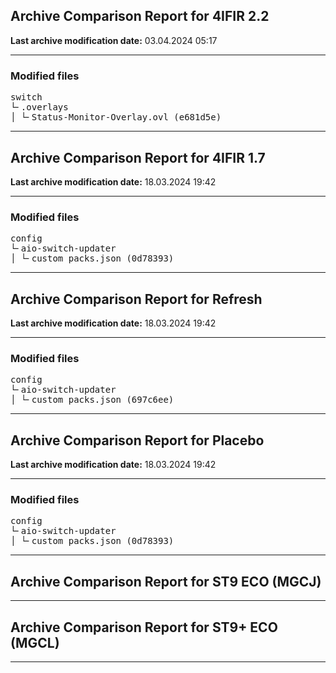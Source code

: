 <h2>Archive Comparison Report for <b>4IFIR 2.2 </b></h2><b>Last archive modification date:</b> 03.04.2024 05:17<hr>

<h3>Modified files</h3>
<pre>switch
└╴.overlays
│ └╴Status-Monitor-Overlay.ovl (e681d5e)
</pre>
<hr>

<h2>Archive Comparison Report for <b>4IFIR 1.7</b></h2><b>Last archive modification date:</b> 18.03.2024 19:42<hr>

<h3>Modified files</h3>
<pre>config
└╴aio-switch-updater
│ └╴custom_packs.json (0d78393)
</pre>
<hr>

<h2>Archive Comparison Report for <b>Refresh</b></h2><b>Last archive modification date:</b> 18.03.2024 19:42<hr>

<h3>Modified files</h3>
<pre>config
└╴aio-switch-updater
│ └╴custom_packs.json (697c6ee)
</pre>
<hr>

<h2>Archive Comparison Report for <b>Placebo</b></h2><b>Last archive modification date:</b> 18.03.2024 19:42<hr>

<h3>Modified files</h3>
<pre>config
└╴aio-switch-updater
│ └╴custom_packs.json (0d78393)
</pre>
<hr>

<h2>Archive Comparison Report for <b>ST9 ECO (MGCJ)</b></h2><hr>

<h2>Archive Comparison Report for <b>ST9+ ECO (MGCL)</b></h2><hr>

